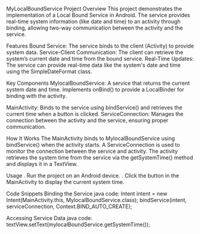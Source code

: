 MyLocalBoundService Project
Overview
This project demonstrates the implementation of a Local Bound Service in Android. The service provides real-time system information (like date and time) to an activity through binding, allowing two-way communication between the activity and the service.

Features
Bound Service: The service binds to the client (Activity) to provide system data.
Service-Client Communication: The client can retrieve the system’s current date and time from the bound service.
Real-Time Updates: The service can provide real-time data like the system's date and time using the SimpleDateFormat class.

Key Components
MylocalBoundService:
A service that returns the current system date and time.
Implements onBind() to provide a LocalBinder for binding with the activity.

MainActivity:
Binds to the service using bindService() and retrieves the current time when a button is clicked.
ServiceConnection:
Manages the connection between the activity and the service, ensuring proper communication.

How It Works
The MainActivity binds to MylocalBoundService using bindService() when the activity starts.
A ServiceConnection is used to monitor the connection between the service and activity.
The activity retrieves the system time from the service via the getSystemTime() method and displays it in a TextView.

Usage
. Run the project on an Android device.
. Click the button in the MainActivity to display the current system time.

Code Snippets
Binding the Service
java
code:
Intent intent = new Intent(MainActivity.this, MylocalBoundService.class);
bindService(intent, serviceConnection, Context.BIND_AUTO_CREATE);

Accessing Service Data
java
code:
textView.setText(mylocalBoundService.getSystemTime());
